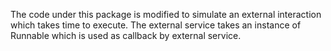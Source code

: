 The code under this package is modified to simulate an external interaction which takes time to execute. The external service takes an instance of Runnable which is used as callback by external service.